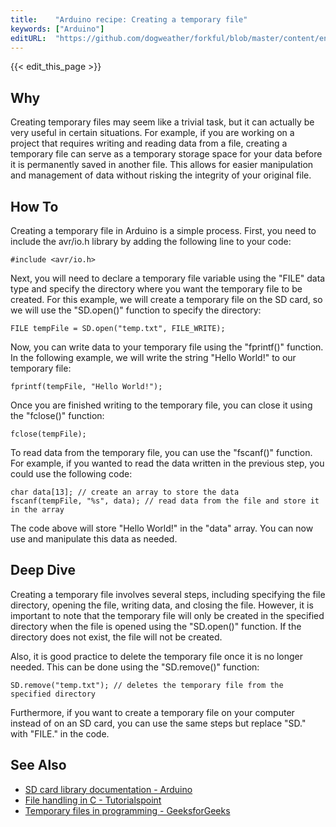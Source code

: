 ```yaml
---
title:    "Arduino recipe: Creating a temporary file"
keywords: ["Arduino"]
editURL:  "https://github.com/dogweather/forkful/blob/master/content/en/arduino/creating-a-temporary-file.md"
---
```


{{< edit_this_page >}}

## Why

Creating temporary files may seem like a trivial task, but it can actually be very useful in certain situations. For example, if you are working on a project that requires writing and reading data from a file, creating a temporary file can serve as a temporary storage space for your data before it is permanently saved in another file. This allows for easier manipulation and management of data without risking the integrity of your original file.

## How To

Creating a temporary file in Arduino is a simple process. First, you need to include the avr/io.h library by adding the following line to your code:

```Arduino
#include <avr/io.h>
```

Next, you will need to declare a temporary file variable using the "FILE" data type and specify the directory where you want the temporary file to be created. For this example, we will create a temporary file on the SD card, so we will use the "SD.open()" function to specify the directory:

```Arduino
FILE tempFile = SD.open("temp.txt", FILE_WRITE);
```

Now, you can write data to your temporary file using the "fprintf()" function. In the following example, we will write the string "Hello World!" to our temporary file:

```Arduino
fprintf(tempFile, "Hello World!");
```

Once you are finished writing to the temporary file, you can close it using the "fclose()" function:

```Arduino
fclose(tempFile);
```

To read data from the temporary file, you can use the "fscanf()" function. For example, if you wanted to read the data written in the previous step, you could use the following code:

```Arduino
char data[13]; // create an array to store the data
fscanf(tempFile, "%s", data); // read data from the file and store it in the array
```

The code above will store "Hello World!" in the "data" array. You can now use and manipulate this data as needed.

## Deep Dive

Creating a temporary file involves several steps, including specifying the file directory, opening the file, writing data, and closing the file. However, it is important to note that the temporary file will only be created in the specified directory when the file is opened using the "SD.open()" function. If the directory does not exist, the file will not be created.

Also, it is good practice to delete the temporary file once it is no longer needed. This can be done using the "SD.remove()" function:

```Arduino
SD.remove("temp.txt"); // deletes the temporary file from the specified directory
```

Furthermore, if you want to create a temporary file on your computer instead of on an SD card, you can use the same steps but replace "SD." with "FILE." in the code.

## See Also

- [SD card library documentation - Arduino](https://www.arduino.cc/en/Reference/SD)
- [File handling in C - Tutorialspoint](https://www.tutorialspoint.com/cprogramming/c_file_io.htm)
- [Temporary files in programming - GeeksforGeeks](https://www.geeksforgeeks.org/temporary-files-in-programming/)